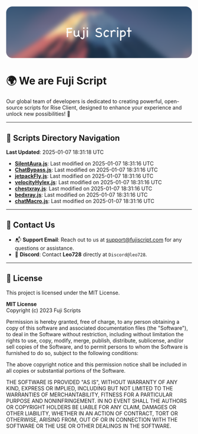 ![Banner](.github/b.webp)

# 🌍 **We are Fuji Script**

Our global team of developers is dedicated to creating powerful, open-source scripts for Rise Client, designed to enhance your experience and unlock new possibilities! 🌟

---
<!-- SCRIPTS_NAVIGATION_START -->
## 📂 **Scripts Directory Navigation**

**Last Updated**: 2025-01-07 18:31:18 UTC

- **[SilentAura.js](scripts/SilentAura.js)**: Last modified on 2025-01-07 18:31:16 UTC
- **[ChatBypass.js](scripts/ChatBypass.js)**: Last modified on 2025-01-07 18:31:16 UTC
- **[jetpackFly.js](scripts/jetpackFly.js)**: Last modified on 2025-01-07 18:31:16 UTC
- **[velocityHylex.js](scripts/velocityHylex.js)**: Last modified on 2025-01-07 18:31:16 UTC
- **[chestxray.js](scripts/chestxray.js)**: Last modified on 2025-01-07 18:31:16 UTC
- **[bedxray.js](scripts/bedxray.js)**: Last modified on 2025-01-07 18:31:16 UTC
- **[chatMacro.js](scripts/chatMacro.js)**: Last modified on 2025-01-07 18:31:16 UTC

<!-- SCRIPTS_NAVIGATION_END -->

---

## 💬 **Contact Us**  
- 📬 **Support Email**: Reach out to us at [support@fujiscript.com](mailto:support@fujiscript.com) for any questions or assistance.  
- 💬 **Discord**: Contact **Leo728** directly at `Discord@leo728`.

---

## 📜 **License**

This project is licensed under the MIT License.  

**MIT License**  
Copyright (c) 2023 Fuji Scripts  

Permission is hereby granted, free of charge, to any person obtaining a copy of this software and associated documentation files (the "Software"), to deal in the Software without restriction, including without limitation the rights to use, copy, modify, merge, publish, distribute, sublicense, and/or sell copies of the Software, and to permit persons to whom the Software is furnished to do so, subject to the following conditions:  

The above copyright notice and this permission notice shall be included in all copies or substantial portions of the Software.  

THE SOFTWARE IS PROVIDED "AS IS", WITHOUT WARRANTY OF ANY KIND, EXPRESS OR IMPLIED, INCLUDING BUT NOT LIMITED TO THE WARRANTIES OF MERCHANTABILITY, FITNESS FOR A PARTICULAR PURPOSE AND NONINFRINGEMENT. IN NO EVENT SHALL THE AUTHORS OR COPYRIGHT HOLDERS BE LIABLE FOR ANY CLAIM, DAMAGES OR OTHER LIABILITY, WHETHER IN AN ACTION OF CONTRACT, TORT OR OTHERWISE, ARISING FROM, OUT OF OR IN CONNECTION WITH THE SOFTWARE OR THE USE OR OTHER DEALINGS IN THE SOFTWARE.  
